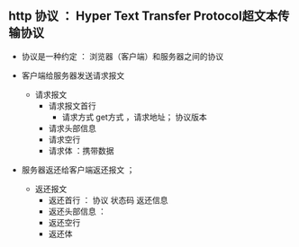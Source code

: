 ## http 协议 ： Hyper Text Transfer Protocol超文本传输协议
- 协议是一种约定 ： 浏览器（客户端）和服务器之间的协议
- 客户端给服务器发送请求报文 
    - 请求报文 
        - 请求报文首行 
            - 请求方式 get方式  ，请求地址；  协议版本
        - 请求头部信息
        - 请求空行
        - 请求体 ：携带数据

- 服务器返还给客户端返还报文 ；
    - 返还报文
        - 返还首行 ： 协议  状态码 返还信息
        - 返还头部信息 ： 
        - 返还空行
        - 返还体 